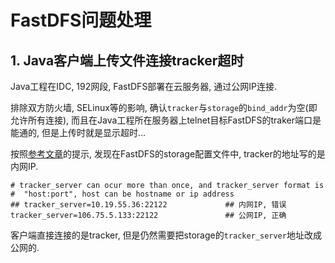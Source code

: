 # FastDFS问题处理

## 1. Java客户端上传文件连接tracker超时

Java工程在IDC, 192网段, FastDFS部署在云服务器, 通过公网IP连接.

排除双方防火墙, SELinux等的影响, 确认`tracker`与`storage`的`bind_addr`为空(即允许所有连接), 而且在Java工程所在服务器上telnet目标FastDFS的traker端口是能通的, 但是上传时就是显示超时...

按照[参考文章](http://blog.csdn.net/tjcyjd/article/details/50808740)的提示, 发现在FastDFS的storage配置文件中, tracker的地址写的是内网IP.

```
# tracker_server can ocur more than once, and tracker_server format is
#  "host:port", host can be hostname or ip address
## tracker_server=10.19.55.36:22122             ## 内网IP, 错误
tracker_server=106.75.5.133:22122               ## 公网IP, 正确
```

客户端直接连接的是tracker, 但是仍然需要把storage的`tracker_server`地址改成公网的.